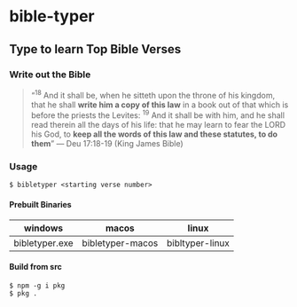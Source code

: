 # bible-typer
## Type to learn Top Bible Verses

### Write out the Bible

<blockquote>
  <q><sup>18</sup> And it shall be, when he sitteth upon the throne of his kingdom, that he shall <b>write him a copy of this law</b> in a book
  out of that which is before the priests the Levites: <sup>19</sup> And it shall be with him, and he shall read therein all the days of his life: 
  that he may learn to fear the LORD his God, to <b>keep all the words of this law and these statutes, to do them</b></q>
                                                                                                   &mdash; Deu 17:18-19 (King James Bible)
</blockquote>

### Usage
```
$ bibletyper <starting verse number>
```

#### Prebuilt Binaries
| windows | macos | linux |
|---------|-------|-------|
| bibletyper.exe | bibletyper-macos | bibltyper-linux |

#### Build from src
```
$ npm -g i pkg
$ pkg .
```
